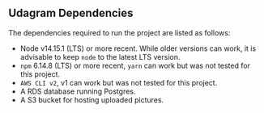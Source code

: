 ## Udagram Dependencies
The dependencies required to run the project are listed as follows:
- Node v14.15.1 (LTS) or more recent. While older versions can work, it is advisable to keep `node` to the latest LTS version.
- `npm` 6.14.8 (LTS) or more recent, `yarn` can work but was not tested for this project.
- `AWS CLI v2`, v1 can work but was not tested for this project.
- A RDS database running Postgres.
- A S3 bucket for hosting uploaded pictures.